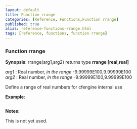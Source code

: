 ```yaml
---
layout: default
title: Function rrange
categories: [Reference, Functions,Function rrange]
published: true
alias: reference-functions-rrange.html
tags: [reference, functions, function rrange]
---
```


### Function rrange

**Synopsis**: rrange(arg1,arg2) returns type **rrange [real,real]**

  
 *arg1* : Real number, *in the range* -9.99999E100,9.99999E100   
 *arg2* : Real number, *in the range* -9.99999E100,9.99999E100   

Define a range of real numbers for cfengine internal use

**Example**:  
   

```cf3

```

**Notes**:  
   

This is not yet used.

